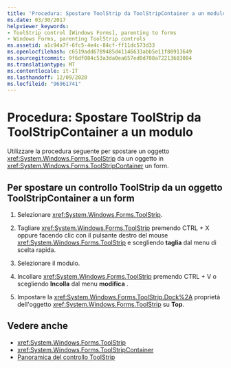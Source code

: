 ```yaml
---
title: 'Procedura: Spostare ToolStrip da ToolStripContainer a un modulo'
ms.date: 03/30/2017
helpviewer_keywords:
- ToolStrip control [Windows Forms], parenting to forms
- Windows Forms, parenting ToolStrip controls
ms.assetid: a1c94a7f-6fc5-4e4c-84cf-ff11dc573d33
ms.openlocfilehash: c6519add6789485d41146633abb5e11f80913649
ms.sourcegitcommit: 9f6df084c53a3da0ea657ed0d708a72213683084
ms.translationtype: MT
ms.contentlocale: it-IT
ms.lasthandoff: 12/09/2020
ms.locfileid: "96961741"
---
```

# <a name="how-to-move-a-toolstrip-out-of-a-toolstripcontainer-onto-a-form"></a>Procedura: Spostare ToolStrip da ToolStripContainer a un modulo
Utilizzare la procedura seguente per spostare un oggetto <xref:System.Windows.Forms.ToolStrip> da un oggetto in <xref:System.Windows.Forms.ToolStripContainer> un form.

## <a name="to-move-a-toolstrip-out-of-a-toolstripcontainer-onto-a-form"></a>Per spostare un controllo ToolStrip da un oggetto ToolStripContainer a un form

1. Selezionare <xref:System.Windows.Forms.ToolStrip>.

2. Tagliare <xref:System.Windows.Forms.ToolStrip> premendo CTRL + X oppure facendo clic con il pulsante destro del mouse <xref:System.Windows.Forms.ToolStrip> e scegliendo **taglia** dal menu di scelta rapida.

3. Selezionare il modulo.

4. Incollare <xref:System.Windows.Forms.ToolStrip> premendo CTRL + V o scegliendo **Incolla** dal menu **modifica** .

5. Impostare la <xref:System.Windows.Forms.ToolStrip.Dock%2A> proprietà dell'oggetto <xref:System.Windows.Forms.ToolStrip> su **Top**.

## <a name="see-also"></a>Vedere anche

- <xref:System.Windows.Forms.ToolStrip>
- <xref:System.Windows.Forms.ToolStripContainer>
- [Panoramica del controllo ToolStrip](toolstrip-control-overview-windows-forms.md)
